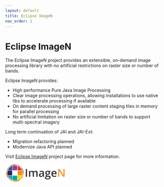 ```yaml
---
layout: default
title: Eclipse ImageN
nav_order: 1
---
```

# Eclipse ImageN

The Eclipse ImageN project provides an extensible, on-demand image processing library with no artificial restrictions on raster size or number of bands.

Eclipse ImageN provides:

* High performance Pure Java Image Processing
* Clear image processing operations, allowing installations to use native libs to accelerate processing if available
* On demand processing of large raster content staging tiles in memory for parallel processing
* No artificial limitation on raster size or number of bands to support multi-spectral imagery

Long term continuation of JAI and JAI-Ext:

* Migration refactoring planned
* Modernize Java API planned

Visit [Eclipse ImageN](https://projects.eclipse.org/projects/technology.imagen) project
page for more information.

<img src="assets/img/imagen-logo.svg" alt="ImageN Logo" width="200"/>
